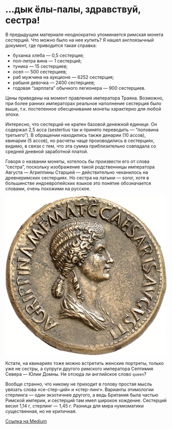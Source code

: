 # …дык ёлы-палы, здравствуй, сестра!

В предыдущем материале неоднократно упоминается римская монета сестерций. Что можно было на нее купить? Я нашел англоязычный документ, где приводится такая справка:

* буханка хлеба — 0,5 сестерция;
* пол-литра вина — 1 сестерций;
* туника — 15 сестерциев;
* осел — 500 сестерциев;
* раб мужчина на аукционе — 6252 сестерция;
* рабыня девочка — 2400 сестерциев;
* годовая “зарплата” обычного легионера — 900 сестерциев.

Цены приведены на момент правления императора Траяна. Возможно, при более ранних императорах реальное наполнение сестерция было выше, т.к. постепенное обесценивание монеты характерно для любой эпохи.

Интересно, что сестерций не кратен базовой денежной единице. Он содержал 2,5 асса (sestertius так и принято переводить — “половина третьего”). В обращении находились также денарии (10 ассов), квинарии (5 ассов), но расчеты чаще производились в сестерциях, видимо, в связи с тем, что эта сумма приблизительно совпадала со средней дневной заработной платой.

Говоря о названии монеты, хотелось бы произвести его от слова “сестра”, поскольку изображение такой родственницы императора Августа — Агриппины Старшей — действительно чеканилось на древнеримских сестерциях. Но сестра на латыни — soror, хотя в большинстве индоевропейских языков это понятие обозначается словами, очень похожими на русское.

<img src="img/sestra.gif" alt="Изображение сестры императора Августа Агриппины Старшей на монете." />

Кстати, на квинариях тоже можно встретить женские портреты, только уже не сестры, а супруги другого римского императора Септимия Севера — Юлии Домны. Не отсюда ли английское слово `queen`?

Вообще странно, что никому не приходит в голову простая мысль увязать слова «се-стер-ций» и «стер-линг». Варианты этимологии стерлинга — один экзотичнее другого, а ведь Британия была частью Римской империи, и сестерций там имел широкое хождение. Сестерций весил 1,14 г, стерлинг — 1,45 г. Разница для мира нумизматики существенная, но не критичная.

[Ссылка на Medium](https://yababay.medium.com/%D0%B4%D1%8B%D0%BA-%D1%91%D0%BB%D1%8B-%D0%BF%D0%B0%D0%BB%D1%8B-%D0%B7%D0%B4%D1%80%D0%B0%D0%B2%D1%81%D1%82%D0%B2%D1%83%D0%B9-%D1%81%D0%B5%D1%81%D1%82%D1%80%D0%B0-bb08d622f220)
